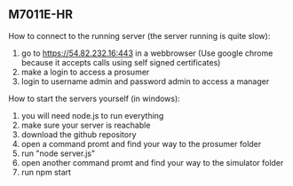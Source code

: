 ## M7011E-HR

How to connect to the running server (the server running is quite slow):

1.	go to https://54.82.232.16:443 in a webbrowser (Use google chrome because it accepts calls using self signed certificates)
2.	make a login to access a prosumer
3. 	login to username admin and password admin to access a manager


How to start the servers yourself (in windows):

1.	you will need node.js to run everything
2.	make sure your server is reachable
2.	download the github repository
3.	open a command promt and find your way to the prosumer folder
4.	run "node server.js"
5.	open another command promt and find your way to the simulator folder
6.	run npm start
